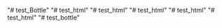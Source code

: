 "# test_Bottle" 
"# test_html" 
"# test_html" 
"# test_html" 
"# test_html" 
"# test_html" 
"# test_bottle" 
